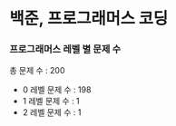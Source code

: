 # 백준, 프로그래머스 코딩
### 프로그래머스 레벨 별 문제 수
총 문제 수 : 200
- 0 레벨 문제 수 : 198
- 1 레벨 문제 수 : 1
- 2 레벨 문제 수 : 1

